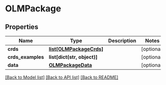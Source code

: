 # OLMPackage

## Properties
Name | Type | Description | Notes
------------ | ------------- | ------------- | -------------
**crds** | [**list[OLMPackageCrds]**](OLMPackageCrds.md) |  | [optional] 
**crds_examples** | **list[dict(str, object)]** |  | [optional] 
**data** | [**OLMPackageData**](OLMPackageData.md) |  | [optional] 

[[Back to Model list]](../README.md#documentation-for-models) [[Back to API list]](../README.md#documentation-for-api-endpoints) [[Back to README]](../README.md)

